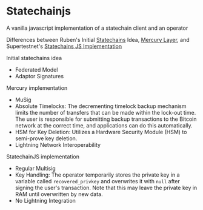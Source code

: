# Statechainjs
A vanilla javascript implementation of a statechain client and an operator

Differences between Ruben's Initial [Statechains](https://medium.com/@RubenSomsen/statechains-non-custodial-off-chain-bitcoin-transfer-1ae4845a4a39) Idea, [Mercury Layer](https://docs.mercurylayer.com/), and Supertestnet's [Statechains JS Implementation](https://github.com/supertestnet/statechainjs)

Initial statechains idea

- Federated Model
- Adaptor Signatures

Mercury implementation

- MuSig
- Absolute Timelocks: The decrementing timelock backup mechanism limits the number of transfers that can be made within the lock-out time. The user is responsible for submitting backup transactions to the Bitcoin network at the correct time, and applications can do this automatically.
- HSM for Key Deletion: Utilizes a Hardware Security Module (HSM) to semi-prove key deletion.
- Lightning Network Interoperability

StatechainJS implementation

- Regular Multisig
- Key Handling: The operator temporarily stores the private key in a variable called `recovered_privkey` and overwrites it with `null` after signing the user's transaction. Note that this may leave the private key in RAM until overwritten by new data.
- No Lightning Integration
